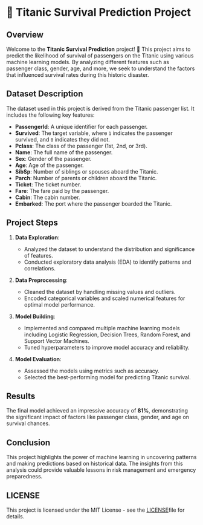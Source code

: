 # 🚢 Titanic Survival Prediction Project

## Overview

Welcome to the **Titanic Survival Prediction** project! 🌊 This project aims to predict the likelihood of survival of passengers on the Titanic using various machine learning models. By analyzing different features such as passenger class, gender, age, and more, we seek to understand the factors that influenced survival rates during this historic disaster.

## Dataset Description

The dataset used in this project is derived from the Titanic passenger list. It includes the following key features:

- **PassengerId**: A unique identifier for each passenger.
- **Survived**: The target variable, where `1` indicates the passenger survived, and `0` indicates they did not.
- **Pclass**: The class of the passenger (1st, 2nd, or 3rd).
- **Name**: The full name of the passenger.
- **Sex**: Gender of the passenger.
- **Age**: Age of the passenger.
- **SibSp**: Number of siblings or spouses aboard the Titanic.
- **Parch**: Number of parents or children aboard the Titanic.
- **Ticket**: The ticket number.
- **Fare**: The fare paid by the passenger.
- **Cabin**: The cabin number.
- **Embarked**: The port where the passenger boarded the Titanic.

## Project Steps

1. **Data Exploration**: 
   - Analyzed the dataset to understand the distribution and significance of features.
   - Conducted exploratory data analysis (EDA) to identify patterns and correlations.

2. **Data Preprocessing**:
   - Cleaned the dataset by handling missing values and outliers.
   - Encoded categorical variables and scaled numerical features for optimal model performance.

3. **Model Building**:
   - Implemented and compared multiple machine learning models including Logistic Regression, Decision Trees, Random Forest, and Support Vector Machines.
   - Tuned hyperparameters to improve model accuracy and reliability.

4. **Model Evaluation**:
   - Assessed the models using metrics such as accuracy.
   - Selected the best-performing model for predicting Titanic survival.

## Results

The final model achieved an impressive accuracy of **81%**, demonstrating the significant impact of factors like passenger class, gender, and age on survival chances.

## Conclusion

This project highlights the power of machine learning in uncovering patterns and making predictions based on historical data. The insights from this analysis could provide valuable lessons in risk management and emergency preparedness.

## LICENSE
This project is licensed under the MIT License - see the [LICENSE](License)file for details.

